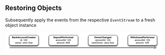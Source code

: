 ## Restoring Objects

Subsequently apply the events from the respective `EventStream` to a fresh object instance

![Eventstream](static/img/eventstream.png)

